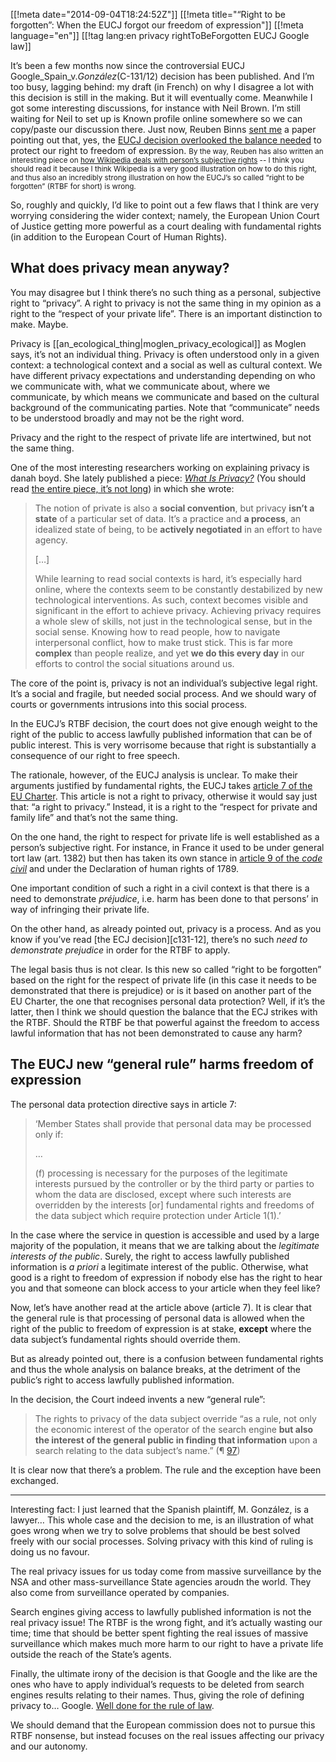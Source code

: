 [[!meta date="2014-09-04T18:24:52Z"]]
[[!meta title="“Right to be forgotten”: When the EUCJ forgot our freedom of expression"]]
[[!meta language="en"]]
[[!tag lang:en privacy rightToBeForgotten EUCJ Google law]]


It’s been a few months now since the controversial EUCJ Google_Spain_v._González_(C-131/12) decision has been published. And I’m too busy, lagging behind: my draft (in French) on why I disagree a lot with this decision is still in the making. But it will eventually come.
Meanwhile I got some interesting discussions, for instance with Neil Brown. I’m still waiting for Neil to set up is Known profile online somewhere so we can copy/paste our discussion there. Just now, Reuben Binns [sent me] a paper pointing out that, yes, the [EUCJ decision overlooked the balance needed][paperssrn] to protect our right to freedom of expression. 
<small>By the way, Reuben has also written an interesting piece on [how Wikipedia deals with person’s subjective rights][rbpost] -- I think you should read it because I think Wikipedia is a very good illustration on how to do this right, and thus also an incredibly strong illustration on how the EUCJ’s so called “right to be forgotten” (RTBF for short) is wrong.</small>


[sent me]: http://www.reubenbinns.com/blog/why-i-trust-wikipedia-with-privacy-censorship-and-the-right-to-be-forgotten/
[paperssrn]: http://papers.ssrn.com/sol3/papers.cfm?abstract_id=2491486
[rbpost]: http://www.reubenbinns.com/blog/why-i-trust-wikipedia-with-privacy-censorship-and-the-right-to-be-forgotten/

So, roughly and quickly, I’d like to point out a few flaws that I think are very worrying considering the wider context; namely, the European Union Court of Justice getting more powerful as a court dealing with fundamental rights (in addition to the European Court of Human Rights).

## What does privacy mean anyway?

You may disagree but I think there’s no such thing as a personal, subjective right to “privacy”. A right to privacy is not the same thing in my opinion as a right to the “respect of your private life”. There is an important distinction to make. Maybe.

Privacy is [[an_ecological_thing|moglen_privacy_ecological]] as Moglen says, it’s not an individual thing. Privacy is often understood only in a given context: a technological context and a social as well as cultural context. We have different privacy expectations and understanding depending on who we communicate with, what we communicate about, where we communicate, by which means we communicate and based on the cultural background of the communicating parties. Note that “communicate” needs to be understood broadly and may not be the right word.

Privacy and the right to the respect of private life are intertwined, but not the same thing.

One of the most interesting researchers working on explaining privacy is danah boyd. She lately published a piece: [*What Is Privacy?*][boydprivacy] (You should read [the entire piece, it’s not long][boydprivacy]) in which she wrote: 

[boydprivacy]: https://medium.com/message/what-is-privacy-5ed72c66aa86


> The notion of private is also a **social convention**, but privacy **isn’t a
> state** of a particular set of data. It’s a practice and **a process**, an
> idealized state of being, to be **actively negotiated** in an effort to have
> agency. 
> 
> […]
> 
> While learning to read social contexts is hard, it’s especially hard online,
> where the contexts seem to be constantly destabilized by new technological
> interventions. As such, context becomes visible and significant in the effort
> to achieve privacy. Achieving privacy requires a whole slew of skills, not
> just in the technological sense, but in the social sense. Knowing how to read
> people, how to navigate interpersonal conflict, how to make trust stick. This
> is far more **complex** than people realize, and yet **we do this every day**
> in our efforts to control the social situations around us.


The core of the point is, privacy is not an individual’s subjective legal right. It’s a social and fragile, but needed social process. And we should wary of courts or governments intrusions into this social process.

In the EUCJ’s RTBF decision, the court does not give enough weight to the right of the public to access lawfully published information that can be of public interest. This is very worrisome because that right is substantially a consequence of our right to free speech.

The rationale, however, of the EUCJ analysis is unclear. To make their arguments justified by fundamental rights, the EUCJ takes [article 7 of the EU Charter](https://en.wikisource.org/wiki/Charter_of_Fundamental_Rights_of_the_European_Union#Article_7_.E2.80.93_Respect_for_private_and_family_life). This article is not a right to privacy, otherwise it would say just that: “a right to privacy.” Instead, it is a right to the “respect for private and family life” and that’s not the same thing. 

On the one hand, the right to respect for private life is well established as a person’s subjective right. For instance, in France it used to be under general tort law (art. 1382) but then has taken its own stance in [article 9 of the *code civil*][art9] and under the Declaration of human rights of 1789. 

One important condition of such a right in a civil context is that there is a need to demonstrate *préjudice*, i.e. harm has been done to that persons’ in way of infringing their private life. 


[art9]: http://www.legifrance.gouv.fr/UnArticleDeCode.do?code=CCIVILL0.rcv&art=9

On the other hand, as already pointed out, privacy is a process. And as you know if you’ve read [the ECJ decision][c131-12], there’s no such *need to demonstrate prejudice* in order for the RTBF to apply. 

The legal basis thus is not clear. Is this new so called “right to be forgotten” based on the right for the respect of private life (in this case it needs to be demonstrated that there is prejudice) or is it based on another part of the EU Charter, the one that recognises personal data protection? Well, if it’s the latter, then I think we should question the balance that the ECJ strikes with the RTBF. Should the RTBF be that powerful against the freedom to access lawful information that has not been demonstrated to cause any harm?


## The EUCJ new “general rule” harms freedom of expression

The personal data protection directive says in article 7:


>   ‘Member States shall provide that personal data may be processed only if:
>
>   …
>
>   (f) processing is necessary for the purposes of the legitimate
>   interests pursued by the controller or by the third party or parties to
>   whom the data are disclosed, except where such interests are overridden by
>   the interests [or] fundamental rights and freedoms of the data subject
>   which require protection under Article 1(1).’

In the case where the service in question is accessible and used by a large majority of the population, it means that we are talking about the *legitimate interests of the public*. Surely, the right to access lawfully published information is *a priori* a legitimate interest of the public. Otherwise, what good is a right to freedom of expression if nobody else has the right to hear you and that someone can block access to your article when they feel like?

Now, let’s have another read at the article above (article 7). It is clear that the general rule is that processing of personal data is allowed when the right of the public to freedom of expression is at stake, **except** where the data subject’s fundamental rights should override them.

But as already pointed out, there is a confusion between fundamental rights and thus the whole analysis on balance breaks, at the detriment of the public’s right to access lawfully published information.

In the decision, the Court indeed invents a new “general rule”: 

> The rights to privacy of the data subject override “as a rule, not only the
> economic interest of the operator of the search engine <strong>but also the
> interest of the general public in finding that information</strong> upon a
> search relating to the data subject’s name.” (¶ [97](https://hroy.eu/law/eucj/C-131_12/##97.))

It is clear now that there’s a problem. The rule and the exception have been exchanged.

* * *

Interesting fact: I just learned that the Spanish plaintiff, M. González, is a lawyer… This whole case and the decision to me, is an illustration of what goes wrong when we try to solve problems that should be best solved freely with our social processes. Solving privacy with this kind of ruling is doing us no favour.

The real privacy issues for us today come from massive surveillance by the NSA and other mass-surveillance State agencies aroudn the world. They also come from surveillance operated by companies.

Search engines giving access to lawfully published information is not the real privacy issue! The RTBF is the wrong fight, and it’s actually wasting our time; time that should be better spent fighting the real issues of massive surveillance which makes much more harm to our right to have a private life outside the reach of the State’s agents.

Finally, the ultimate irony of the decision is that Google and the like are the ones who have to apply individual’s requests to be deleted from search engines results relating to their names. Thus, giving the role of defining privacy to… Google. [Well done for the rule of law].

[well done for the rule of law]: http://www.laquadrature.net/en/the-right-to-be-forgotten-dont-forget-the-rule-of-law

We should demand that the European commission does not to pursue this RTBF nonsense, but instead focuses on the real issues affecting our privacy and our autonomy.
